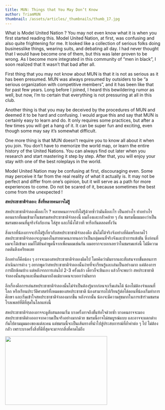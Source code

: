 ```yaml
---
title: MUN: Things that You May Don’t Know
author: TriamMUN
thumbnail: /assets/articles/_thumbnails/thumb_17.jpg
---
```


What is Model United Nation ? You may not even know what it is when you
first started reading this. Model United Nation, at first, was confusing
and also quite frightening for me. It looked like a collection of
serious folks doing businesslike things, wearing suits, and debating all
day. I had never thought that I would have become one of them, but this
was later proven to be wrong. As I become more integrated in this
community of “men in black”, I soon realized that It wasn’t that bad
after all.

First thing that you may not know about MUN is that it is not as serious
as it has been presumed. MUN was always presumed by outsiders to be “a
serious organization with competitive members”, and it has been like
that for past few years. Long before I joined, I heard this bewildering
rumor as well, but now, I’m to certain that everything is not pressuring
at all in this club.

Another thing is that you may be deceived by the procedures of MUN and
deemed it to be hard and confusing. I would argue this and say that MUN
is certainly easy to learn and do. It only requires some practices, but
after a few times you will get a hang of it. It can be super fun and
exciting, even though some may say it’s somewhat difficult.

One more thing is that MUN doesn’t require you to know all about it when
you join. You don’t have to memorize the world map, or learn the entire
history of the United Nations. You can always find out later when you
research and start mastering it step by step. After that, you will enjoy
your stay with one of the best roleplays in the world.

Model United Nation may be confusing at first, discouraging even. Some
may perceive it far from the real reality of what it actually is. It may
not be perfect and differ from one’s opinion, but it will serve as a
path for more experiences to come. Do not be scared of it, because
sometimes the best come from the unexpected !

**สหประชาชาติจำลอง: สิ่งที่หลายคนอาจไม่รู้**

สหประชาชาติจำลองคืออะไร ? หลายคนอาจจะยังไม่รู้ด้วยซ้ำว่ามันคืออะไร
เป็นอย่างไร ทำอย่างไร ตอนแรกที่ผมเข้ามาในชมรมสหประชาชาติจำลองนี้
ผมก็งงและกลัวคล้าย ๆ กัน ชมรมนี้ผมมองว่าเป็นชมรมของคนที่ดูจริงจังกับงาน
ใส่สูท และก็นั่งโต้วาที หารือกันตลอดทั้งวัน

สิ่งแรกที่น้องอาจจะยังไม่รู้เกี่ยวกับสหประชาชาติจำลองคือ
มันไม่ได้จริงจังอย่างที่คิดหรือคาดไว้
สหประชาชาติจำลองจะถูกมองในสายตาคนภายนอกว่าเป็นกลุ่มคนที่จริงจังและบ้าการแข่งขัน
ซึ่งก่อนที่ผมจะได้เข้ามา ผมก็ได้ยินคำพูดนี้จากเพื่อนผมเช่นกัน
ผมอยากจะบอกเลยว่าในชมรมแห่งนี้ ไม่มีความกดดันตึงเครียดเลย

อีกอย่างก็คือน้อง ๆ อาจจะมองสหประชาชาติจำลองผิดไป
โดยคิดว่ามันยากและสับสนจากขั้นตอนการดำเนินการต่าง ๆ
อยากพูดว่าสหประชาชาติจำลองนั้นง่ายที่จะเรียนรู้และเล่นเป็นอย่างมาก
แค่ต้องการการฝึกซ้อมบ้าง แต่หลังจากการเล่นไป 2-3 ครั้งแล้ว
เดี๋ยวก็จะชินเอง แล้วก็จะพบว่า
สหประชาชาติจำลองนั้นสนุกและตื่นเต้นมากถึงแม้บางคนจะบอกว่ามันยาก

อีกเรื่องคือการเล่นสหประชาชาติจำลองนั้นไม่จำเป็นต้องรู้มากก่อนจะเริ่มเล่นได้
น้องไม่ต้องจำแผนที่โลก หรือเรียนประวัติศาสตร์ทั้งหมดของสหประชาชาติ
น้องสามารถไปเรียนรู้ต่อได้ตอนที่น้องเริ่มทำการศึกษา
และเริ่มเข้าใจสหประชาชาติจำลองมากขึ้น หลังจากนั้น
น้องจะมีความสุขมากในการเข้าร่วมชมรมโรลเพลย์ที่ดีที่สุดในโลกแห่งนี้

สหประชาชาติจำลองอาจจะดูสับสนตอนเริ่ม บางครั้งอาจถึงขั้นท้อใจด้วยซ้ำ
บางคนอาจจะมองสหประชาชาติต่างออกจากความเป็นจริงอย่างมากด้วย
ชมรมนี้อาจไม่สมบูรณ์แบบ และอาจจะแตกต่างกันไปตามมุมมองของแต่ละคน
แต่ชมรมนี้จะเป็นเส้นทางที่นำไปสู่ประสบการณ์ที่ล้ำค่าต่อ ๆ ไป ไม่ต้องกลัว
เพราะบางครั้งสิ่งที่ดีที่สุดจะมาจากสิ่งที่คาดไม่ถึง

<img src="/assets/articles/TriamMUN-MUN-things_assets/media/image1.jpg" style="width:3.45208in;height:2.30417in" />
